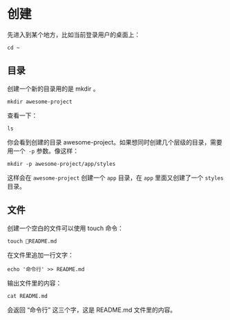 # 创建

先进入到某个地方，比如当前登录用户的桌面上：

```
cd ~
```

## **目录**

创建一个新的目录用的是 mkdir 。

```
mkdir awesome-project
```

查看一下：

```
ls
```

你会看到创建的目录 awesome-project。如果想同时创建几个层级的目录，需要用一个` -p` 参数。像这样：

```
mkdir -p awesome-project/app/styles
```

这样会在 `awesome-project` 创建一个 `app` 目录，在 `app` 里面又创建了一个 `styles` 目录。

## **文件**

创建一个空白的文件可以使用 touch 命令：

```
touch README.md
```

在文件里追加一行文字：

```
echo '命令行' >> README.md
```

输出文件里的内容：

```
cat README.md
```

会返回 “命令行” 这三个字，这是 README.md 文件里的内容。

